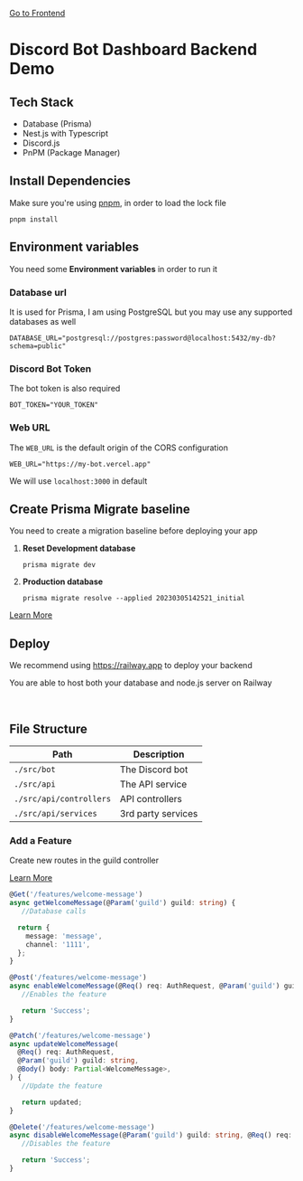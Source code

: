 [Go to Frontend](https://github.com/SonMooSans/discord-bot-dashboard-next)

# Discord Bot Dashboard Backend Demo

## Tech Stack

- Database (Prisma)
- Nest.js with Typescript
- Discord.js
- PnPM (Package Manager)

## Install Dependencies

Make sure you're using [pnpm](https://pnpm.io), in order to load the lock file

```
pnpm install
```

## Environment variables

You need some **Environment variables** in order to run it

### Database url

It is used for Prisma, I am using PostgreSQL but you may use any supported databases as well

`DATABASE_URL="postgresql://postgres:password@localhost:5432/my-db?schema=public"`

### Discord Bot Token

The bot token is also required

`BOT_TOKEN="YOUR_TOKEN"`

### Web URL

The `WEB_URL` is the default origin of the CORS configuration

```
WEB_URL="https://my-bot.vercel.app"
```

We will use `localhost:3000` in default

## Create Prisma Migrate baseline

You need to create a migration baseline before deploying your app

1. **Reset Development database**

   ```
   prisma migrate dev
   ```

2. **Production database**

   ```
   prisma migrate resolve --applied 20230305142521_initial
   ```

[Learn More](https://pris.ly/d/migrate-baseline)

## Deploy

We recommend using https://railway.app to deploy your backend

You are able to host both your database and node.js server on Railway

<br/>

## File Structure

| Path                    | Description        |
| ----------------------- | ------------------ |
| `./src/bot`             | The Discord bot    |
| `./src/api`             | The API service    |
| `./src/api/controllers` | API controllers    |
| `./src/api/services`    | 3rd party services |

### Add a Feature

Create new routes in the guild controller

[Learn More](https://github.com/SonMooSans/discord-bot-dashboard-next#required-routes)

```ts
@Get('/features/welcome-message')
async getWelcomeMessage(@Param('guild') guild: string) {
   //Database calls

  return {
    message: 'message',
    channel: '1111',
  };
}

@Post('/features/welcome-message')
async enableWelcomeMessage(@Req() req: AuthRequest, @Param('guild') guild: string) {
   //Enables the feature

   return 'Success';
}

@Patch('/features/welcome-message')
async updateWelcomeMessage(
  @Req() req: AuthRequest,
  @Param('guild') guild: string,
  @Body() body: Partial<WelcomeMessage>,
) {
   //Update the feature

   return updated;
}

@Delete('/features/welcome-message')
async disableWelcomeMessage(@Param('guild') guild: string, @Req() req: AuthRequest) {
   //Disables the feature

   return 'Success';
}
```
